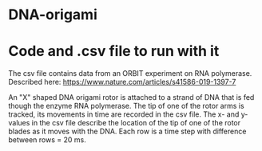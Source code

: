 # DNA-origami
# Code and .csv file to run with it

The csv file contains data from an ORBIT experiment on RNA polymerase.  Described here: https://www.nature.com/articles/s41586-019-1397-7

An "X" shaped DNA origami rotor is attached to a strand of DNA that is fed though the enzyme RNA polymerase. 
The tip of one of the rotor arms is tracked, its movements in time are recorded in the csv file.
The x- and y- values in the csv file describe the location of the tip of one of the rotor blades as it moves with the DNA. 
Each row is a time step with difference between rows = 20 ms.
